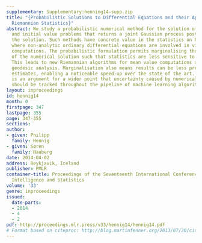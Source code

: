 ```yaml
---
supplementary: Supplementary:henning14-supp.zip
title: "{Probabilistic Solutions to Differential Equations and their Application to
  Riemannian Statistics}"
abstract: We study a probabilistic numerical method for the solution of both boundary
  and initial value problems that returns a joint Gaussian process posterior over
  the solution. Such methods have concrete value in the statistics on Riemannian manifolds,
  where non-analytic ordinary differential equations are involved in virtually all
  computations. The probabilistic formulation permits marginalising the uncertainty
  of the numerical solution such that statistics are less sensitive to inaccuracies.
  This leads to new Riemannian algorithms for mean value computations and principal
  geodesic analysis. Marginalisation also means results can be less precise than point
  estimates, enabling a noticeable speed-up over the state of the art. Our approach
  is an argument for a wider point that uncertainty caused by numerical calculations
  should be tracked throughout the pipeline of machine learning algorithms.
layout: inproceedings
id: hennig14
month: 0
firstpage: 347
lastpage: 355
page: 347-355
sections: 
author:
- given: Philipp
  family: Hennig
- given: Søren
  family: Hauberg
date: 2014-04-02
address: Reykjavik, Iceland
publisher: PMLR
container-title: Proceedings of the Seventeenth International Conference on Artificial
  Intelligence and Statistics
volume: '33'
genre: inproceedings
issued:
  date-parts:
  - 2014
  - 4
  - 2
pdf: http://proceedings.mlr.press/v33/hennig14/hennig14.pdf
# Format based on citeproc: http://blog.martinfenner.org/2013/07/30/citeproc-yaml-for-bibliographies/
---
```

